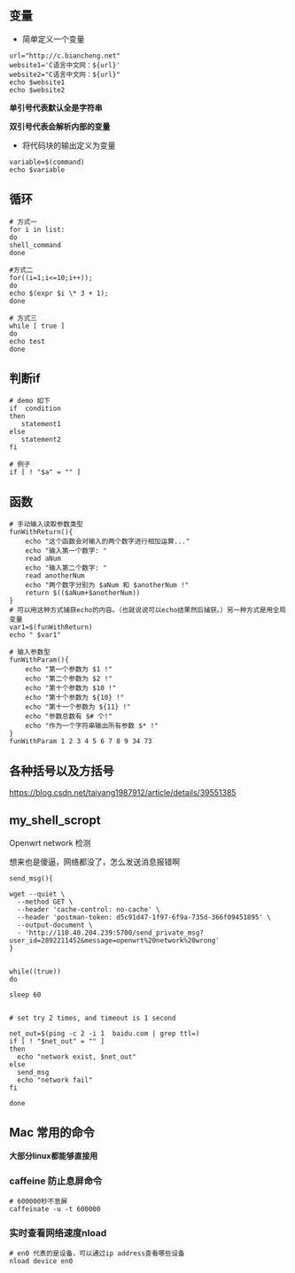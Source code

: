 ## 变量

- 简单定义一个变量

```
url="http://c.biancheng.net"
website1='C语言中文网：${url}'
website2="C语言中文网：${url}"
echo $website1   
echo $website2
```

**单引号代表默认全是字符串**

**双引号代表会解析内部的变量**

- 将代码块的输出定义为变量

```
variable=$(command)
echo $variable
```

## 循环

```
# 方式一
for i in list:
do
shell_command
done

#方式二
for((i=1;i<=10;i++));  
do   
echo $(expr $i \* 3 + 1);  
done

# 方式三
while [ true ] 
do
echo test
done
```



## 判断if

```
# demo 如下
if  condition
then
   statement1
else
   statement2
fi

# 例子
if [ ! "$a" = "" ]

```



## 函数

```
# 手动输入读取参数类型
funWithReturn(){
    echo "这个函数会对输入的两个数字进行相加运算..."
    echo "输入第一个数字: "
    read aNum
    echo "输入第二个数字: "
    read anotherNum
    echo "两个数字分别为 $aNum 和 $anotherNum !"
    return $(($aNum+$anotherNum))
}
# 可以用这种方式捕获echo的内容。（也就说说可以echo结果然后捕获。）另一种方式是用全局变量
var1=$(funWithReturn)
echo " $var1"

# 输入参数型
funWithParam(){
    echo "第一个参数为 $1 !"
    echo "第二个参数为 $2 !"
    echo "第十个参数为 $10 !"
    echo "第十个参数为 ${10} !"
    echo "第十一个参数为 ${11} !"
    echo "参数总数有 $# 个!"
    echo "作为一个字符串输出所有参数 $* !"
}
funWithParam 1 2 3 4 5 6 7 8 9 34 73
```



## 各种括号以及方括号

https://blog.csdn.net/taiyang1987912/article/details/39551385



## my_shell_scropt

Openwrt network 检测

想来也是傻逼，网络都没了，怎么发送消息报错啊

```
send_msg(){

wget --quiet \
  --method GET \
  --header 'cache-control: no-cache' \
  --header 'postman-token: d5c91d47-1f97-6f9a-735d-366f09451895' \
  --output-document \
  - 'http://110.40.204.239:5700/send_private_msg?user_id=2892211452&message=openwrt%20network%20wrong'
}


while((true))
do

sleep 60


# set try 2 times, and timeout is 1 second

net_out=$(ping -c 2 -i 1  baidu.com | grep ttl=)
if [ ! "$net_out" = "" ]
then
  echo "network exist, $net_out"
else
  send_msg
  echo "network fail"
fi

done
```



## Mac 常用的命令

**大部分linux都能够直接用**

### caffeine 防止息屏命令

```
# 600000秒不息屏
caffeinate -u -t 600000
```



### 实时查看网络速度nload

```
# en0 代表的是设备，可以通过ip address查看哪些设备
nload device en0
```

